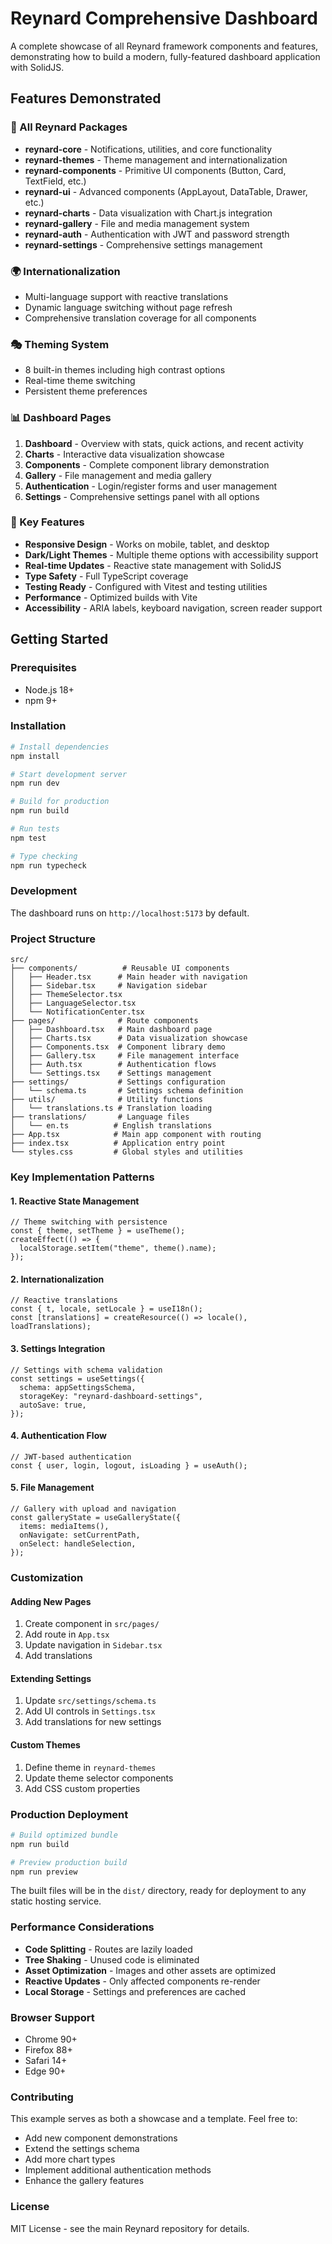 # Reynard Comprehensive Dashboard

A complete showcase of all Reynard framework components and
features, demonstrating how to build a modern, fully-featured dashboard application with SolidJS.

## Features Demonstrated

### 🎨 All Reynard Packages

- **reynard-core** - Notifications, utilities, and core functionality
- **reynard-themes** - Theme management and internationalization
- **reynard-components** - Primitive UI components (Button, Card, TextField, etc.)
- **reynard-ui** - Advanced components (AppLayout, DataTable, Drawer, etc.)
- **reynard-charts** - Data visualization with Chart.js integration
- **reynard-gallery** - File and media management system
- **reynard-auth** - Authentication with JWT and password strength
- **reynard-settings** - Comprehensive settings management

### 🌍 Internationalization

- Multi-language support with reactive translations
- Dynamic language switching without page refresh
- Comprehensive translation coverage for all components

### 🎭 Theming System

- 8 built-in themes including high contrast options
- Real-time theme switching
- Persistent theme preferences

### 📊 Dashboard Pages

1. **Dashboard** - Overview with stats, quick actions, and recent activity
2. **Charts** - Interactive data visualization showcase
3. **Components** - Complete component library demonstration
4. **Gallery** - File management and media gallery
5. **Authentication** - Login/register forms and user management
6. **Settings** - Comprehensive settings panel with all options

### 🎯 Key Features

- **Responsive Design** - Works on mobile, tablet, and desktop
- **Dark/Light Themes** - Multiple theme options with accessibility support
- **Real-time Updates** - Reactive state management with SolidJS
- **Type Safety** - Full TypeScript coverage
- **Testing Ready** - Configured with Vitest and testing utilities
- **Performance** - Optimized builds with Vite
- **Accessibility** - ARIA labels, keyboard navigation, screen reader support

## Getting Started

### Prerequisites

- Node.js 18+
- npm 9+

### Installation

```bash
# Install dependencies
npm install

# Start development server
npm run dev

# Build for production
npm run build

# Run tests
npm test

# Type checking
npm run typecheck
```

### Development

The dashboard runs on `http://localhost:5173` by default.

### Project Structure

```
src/
├── components/          # Reusable UI components
│   ├── Header.tsx      # Main header with navigation
│   ├── Sidebar.tsx     # Navigation sidebar
│   ├── ThemeSelector.tsx
│   ├── LanguageSelector.tsx
│   └── NotificationCenter.tsx
├── pages/              # Route components
│   ├── Dashboard.tsx   # Main dashboard page
│   ├── Charts.tsx      # Data visualization showcase
│   ├── Components.tsx  # Component library demo
│   ├── Gallery.tsx     # File management interface
│   ├── Auth.tsx        # Authentication flows
│   └── Settings.tsx    # Settings management
├── settings/           # Settings configuration
│   └── schema.ts       # Settings schema definition
├── utils/              # Utility functions
│   └── translations.ts # Translation loading
├── translations/       # Language files
│   └── en.ts          # English translations
├── App.tsx            # Main app component with routing
├── index.tsx          # Application entry point
└── styles.css         # Global styles and utilities
```

### Key Implementation Patterns

#### 1. Reactive State Management

```tsx
// Theme switching with persistence
const { theme, setTheme } = useTheme();
createEffect(() => {
  localStorage.setItem("theme", theme().name);
});
```

#### 2. Internationalization

```tsx
// Reactive translations
const { t, locale, setLocale } = useI18n();
const [translations] = createResource(() => locale(), loadTranslations);
```

#### 3. Settings Integration

```tsx
// Settings with schema validation
const settings = useSettings({
  schema: appSettingsSchema,
  storageKey: "reynard-dashboard-settings",
  autoSave: true,
});
```

#### 4. Authentication Flow

```tsx
// JWT-based authentication
const { user, login, logout, isLoading } = useAuth();
```

#### 5. File Management

```tsx
// Gallery with upload and navigation
const galleryState = useGalleryState({
  items: mediaItems(),
  onNavigate: setCurrentPath,
  onSelect: handleSelection,
});
```

### Customization

#### Adding New Pages

1. Create component in `src/pages/`
2. Add route in `App.tsx`
3. Update navigation in `Sidebar.tsx`
4. Add translations

#### Extending Settings

1. Update `src/settings/schema.ts`
2. Add UI controls in `Settings.tsx`
3. Add translations for new settings

#### Custom Themes

1. Define theme in `reynard-themes`
2. Update theme selector components
3. Add CSS custom properties

### Production Deployment

```bash
# Build optimized bundle
npm run build

# Preview production build
npm run preview
```

The built files will be in the `dist/` directory, ready for deployment to any static hosting service.

### Performance Considerations

- **Code Splitting** - Routes are lazily loaded
- **Tree Shaking** - Unused code is eliminated
- **Asset Optimization** - Images and other assets are optimized
- **Reactive Updates** - Only affected components re-render
- **Local Storage** - Settings and preferences are cached

### Browser Support

- Chrome 90+
- Firefox 88+
- Safari 14+
- Edge 90+

### Contributing

This example serves as both a showcase and a template. Feel free to:

- Add new component demonstrations
- Extend the settings schema
- Add more chart types
- Implement additional authentication methods
- Enhance the gallery features

### License

MIT License - see the main Reynard repository for details.
